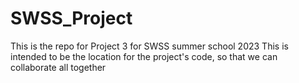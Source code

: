 # SWSS_Project
This is the repo for Project 3 for SWSS summer school 2023
This is intended to be the location for the project's code, so that we can collaborate all together
